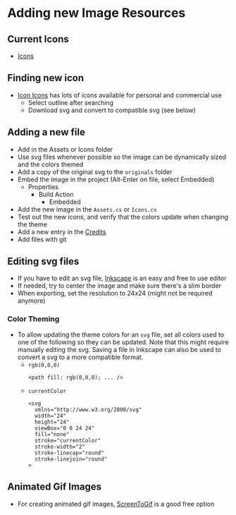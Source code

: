 # Adding new Image Resources

## Current Icons

  - [Icons](../../Libraries/SideScroll.Resources/Icons.cs)

## Finding new icon

- [Icon Icons](https://icon-icons.com/) has lots of icons available for personal and commercial use
  - Select outline after searching
  - Download svg and convert to compatible svg (see below)

## Adding a new file

- Add in the Assets or Icons folder
- Use svg files whenever possible so the image can be dynamically sized and the colors themed 
- Add a copy of the original svg to the `originals` folder
- Embed the image in the project (Alt-Enter on file, select Embedded)
  - Properties
    - Build Action
	    - Embedded
- Add the new image in the `Assets.cs` or `Icons.cs`
- Test out the new icons, and verify that the colors update when changing the theme
- Add a new entry in the [Credits](../Credits.md)
- Add files with git

## Editing svg files

- If you have to edit an svg file, [Inkscape](https://inkscape.org/) is an easy and free to use editor
- If needed, try to center the image and make sure there's a slim border
- When exporting, set the resolution to 24x24 (might not be required anymore)

### Color Theming

- To allow updating the theme colors for an `svg` file, set all colors used to one of the following so they can be updated. Note that this might require manually editing the svg. Saving a file in Inkscape can also be used to convert a svg to a more compatible format.
  - `rgb(0,0,0)`
    ```
    <path fill: rgb(0,0,0); ... />
    ```
  - `currentColor`
    ```
    <svg
      xmlns="http://www.w3.org/2000/svg"
      width="24"
      height="24"
      viewBox="0 0 24 24"
      fill="none"
      stroke="currentColor"
      stroke-width="2"
      stroke-linecap="round"
      stroke-linejoin="round"
    >
    ```

## Animated Gif Images

- For creating animated gif images, [ScreenToGif](https://www.screentogif.com/) is a good free option
